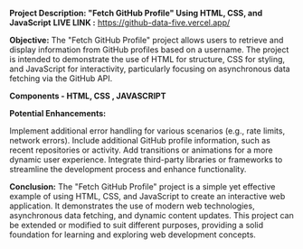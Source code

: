 
**Project Description: "Fetch GitHub Profile" Using HTML, CSS, and JavaScript**
**LIVE LINK :**
https://github-data-five.vercel.app/

**Objective:**
The "Fetch GitHub Profile" project allows users to retrieve and display information from GitHub profiles based on a username. The project is intended to demonstrate the use of HTML for structure, CSS for styling, and JavaScript for interactivity, particularly focusing on asynchronous data fetching via the GitHub API.

**Components - HTML, CSS , JAVASCRIPT**

**Potential Enhancements:**

Implement additional error handling for various scenarios (e.g., rate limits, network errors).
Include additional GitHub profile information, such as recent repositories or activity.
Add transitions or animations for a more dynamic user experience.
Integrate third-party libraries or frameworks to streamline the development process and enhance functionality.

**Conclusion:**
The "Fetch GitHub Profile" project is a simple yet effective example of using HTML, CSS, and JavaScript to create an interactive web application. It demonstrates the use of modern web technologies, asynchronous data fetching, and dynamic content updates. This project can be extended or modified to suit different purposes, providing a solid foundation for learning and exploring web development concepts.

